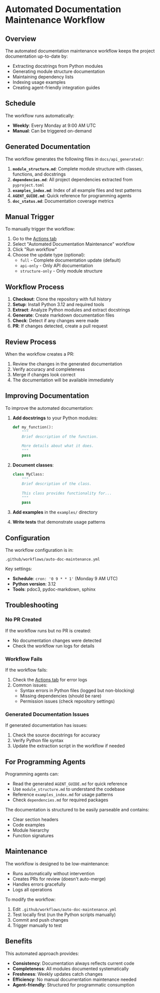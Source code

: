 # Automated Documentation Maintenance Workflow

## Overview

The automated documentation maintenance workflow keeps the project documentation up-to-date by:
- Extracting docstrings from Python modules
- Generating module structure documentation
- Maintaining dependency lists
- Indexing usage examples
- Creating agent-friendly integration guides

## Schedule

The workflow runs automatically:
- **Weekly**: Every Monday at 9:00 AM UTC
- **Manual**: Can be triggered on-demand

## Generated Documentation

The workflow generates the following files in `docs/api_generated/`:

1. **`module_structure.md`**: Complete module structure with classes, functions, and docstrings
2. **`dependencies.md`**: All project dependencies extracted from `pyproject.toml`
3. **`examples_index.md`**: Index of all example files and test patterns
4. **`AGENT_GUIDE.md`**: Quick reference for programming agents
5. **`doc_status.md`**: Documentation coverage metrics

## Manual Trigger

To manually trigger the workflow:

1. Go to the [Actions tab](https://github.com/endomorphosis/ipfs_kit_py/actions)
2. Select "Automated Documentation Maintenance" workflow
3. Click "Run workflow"
4. Choose the update type (optional):
   - `full` - Complete documentation update (default)
   - `api-only` - Only API documentation
   - `structure-only` - Only module structure

## Workflow Process

1. **Checkout**: Clone the repository with full history
2. **Setup**: Install Python 3.12 and required tools
3. **Extract**: Analyze Python modules and extract docstrings
4. **Generate**: Create markdown documentation files
5. **Check**: Detect if any changes were made
6. **PR**: If changes detected, create a pull request

## Review Process

When the workflow creates a PR:

1. Review the changes in the generated documentation
2. Verify accuracy and completeness
3. Merge if changes look correct
4. The documentation will be available immediately

## Improving Documentation

To improve the automated documentation:

1. **Add docstrings** to your Python modules:
   ```python
   def my_function():
       """
       Brief description of the function.
       
       More details about what it does.
       """
       pass
   ```

2. **Document classes**:
   ```python
   class MyClass:
       """
       Brief description of the class.
       
       This class provides functionality for...
       """
       pass
   ```

3. **Add examples** in the `examples/` directory

4. **Write tests** that demonstrate usage patterns

## Configuration

The workflow configuration is in:
```
.github/workflows/auto-doc-maintenance.yml
```

Key settings:
- **Schedule**: `cron: '0 9 * * 1'` (Monday 9 AM UTC)
- **Python version**: 3.12
- **Tools**: pdoc3, pydoc-markdown, sphinx

## Troubleshooting

### No PR Created

If the workflow runs but no PR is created:
- No documentation changes were detected
- Check the workflow run logs for details

### Workflow Fails

If the workflow fails:
1. Check the [Actions tab](https://github.com/endomorphosis/ipfs_kit_py/actions) for error logs
2. Common issues:
   - Syntax errors in Python files (logged but non-blocking)
   - Missing dependencies (should be rare)
   - Permission issues (check repository settings)

### Generated Documentation Issues

If generated documentation has issues:
1. Check the source docstrings for accuracy
2. Verify Python file syntax
3. Update the extraction script in the workflow if needed

## For Programming Agents

Programming agents can:
- Read the generated `AGENT_GUIDE.md` for quick reference
- Use `module_structure.md` to understand the codebase
- Reference `examples_index.md` for usage patterns
- Check `dependencies.md` for required packages

The documentation is structured to be easily parseable and contains:
- Clear section headers
- Code examples
- Module hierarchy
- Function signatures

## Maintenance

The workflow is designed to be low-maintenance:
- Runs automatically without intervention
- Creates PRs for review (doesn't auto-merge)
- Handles errors gracefully
- Logs all operations

To modify the workflow:
1. Edit `.github/workflows/auto-doc-maintenance.yml`
2. Test locally first (run the Python scripts manually)
3. Commit and push changes
4. Trigger manually to test

## Benefits

This automated approach provides:
- **Consistency**: Documentation always reflects current code
- **Completeness**: All modules documented systematically  
- **Freshness**: Weekly updates catch changes
- **Efficiency**: No manual documentation maintenance needed
- **Agent-friendly**: Structured for programmatic consumption
